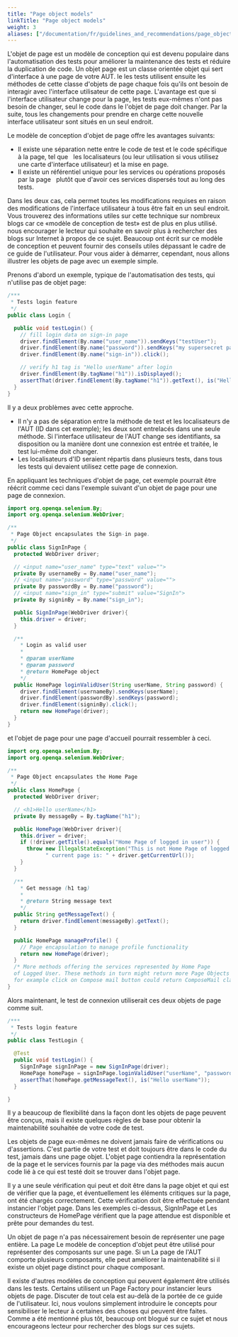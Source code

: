 ```yaml
---
title: "Page object models"
linkTitle: "Page object models"
weight: 3
aliases: ["/documentation/fr/guidelines_and_recommendations/page_object_models/"]  
---
```


L'objet de page est un modèle de conception qui est devenu populaire dans l'automatisation des tests pour
améliorer la maintenance des tests et réduire la duplication de code. Un objet page est un
classe orientée objet qui sert d'interface à une page de votre AUT. le
les tests utilisent ensuite les méthodes de cette classe d'objets de page chaque fois qu'ils ont besoin de
interagir avec l'interface utilisateur de cette page. L'avantage est que si l'interface utilisateur change pour
la page, les tests eux-mêmes n'ont pas besoin de changer, seul le code dans le
l'objet de page doit changer. Par la suite, tous les changements pour prendre en charge cette nouvelle interface utilisateur
sont situés en un seul endroit.

Le modèle de conception d'objet de page offre les avantages suivants:

* Il existe une séparation nette entre le code de test et le code spécifique à la page, tel que
  les localisateurs (ou leur utilisation si vous utilisez une carte d'interface utilisateur) et la mise en page.
* Il existe un référentiel unique pour les services ou opérations proposés par la page
  plutôt que d'avoir ces services dispersés tout au long des tests.

Dans les deux cas, cela permet toutes les modifications requises en raison des modifications de l'interface utilisateur à tous
être fait en un seul endroit. Vous trouverez des informations utiles sur cette technique sur
nombreux blogs car ce «modèle de conception de test» est de plus en plus utilisé. nous
encourager le lecteur qui souhaite en savoir plus à rechercher des blogs sur Internet
à propos de ce sujet. Beaucoup ont écrit sur ce modèle de conception et peuvent fournir
des conseils utiles dépassant le cadre de ce guide de l'utilisateur. Pour vous aider à démarrer, cependant,
nous allons illustrer les objets de page avec un exemple simple.

Prenons d'abord un exemple, typique de l'automatisation des tests, qui n'utilise pas de
objet page:

```java
/***
 * Tests login feature
 */
public class Login {

  public void testLogin() {
    // fill login data on sign-in page
    driver.findElement(By.name("user_name")).sendKeys("testUser");
    driver.findElement(By.name("password")).sendKeys("my supersecret password");
    driver.findElement(By.name("sign-in")).click();

    // verify h1 tag is "Hello userName" after login
    driver.findElement(By.tagName("h1")).isDisplayed();
    assertThat(driver.findElement(By.tagName("h1")).getText(), is("Hello userName"));
  }
}
```

Il y a deux problèmes avec cette approche.

* Il n'y a pas de séparation entre la méthode de test et les localisateurs de l'AUT (ID dans
cet exemple); les deux sont entrelacés dans une seule méthode. Si l'interface utilisateur de l'AUT change
ses identifiants, sa disposition ou la manière dont une connexion est entrée et traitée, le test lui-même
doit changer.
* Les localisateurs d'ID seraient répartis dans plusieurs tests, dans tous les tests qui devaient
utilisez cette page de connexion.

En appliquant les techniques d'objet de page, cet exemple pourrait être réécrit comme ceci
dans l'exemple suivant d'un objet de page pour une page de connexion.

```java
import org.openqa.selenium.By;
import org.openqa.selenium.WebDriver;

/**
 * Page Object encapsulates the Sign-in page.
 */
public class SignInPage {
  protected WebDriver driver;

  // <input name="user_name" type="text" value="">
  private By usernameBy = By.name("user_name");
  // <input name="password" type="password" value="">
  private By passwordBy = By.name("password");
  // <input name="sign_in" type="submit" value="SignIn">
  private By signinBy = By.name("sign_in");

  public SignInPage(WebDriver driver){
    this.driver = driver;
  }

  /**
    * Login as valid user
    *
    * @param userName
    * @param password
    * @return HomePage object
    */
  public HomePage loginValidUser(String userName, String password) {
    driver.findElement(usernameBy).sendKeys(userName);
    driver.findElement(passwordBy).sendKeys(password);
    driver.findElement(signinBy).click();
    return new HomePage(driver);
  }
}
```

et l'objet de page pour une page d'accueil pourrait ressembler à ceci.

```java
import org.openqa.selenium.By;
import org.openqa.selenium.WebDriver;

/**
 * Page Object encapsulates the Home Page
 */
public class HomePage {
  protected WebDriver driver;

  // <h1>Hello userName</h1>
  private By messageBy = By.tagName("h1");

  public HomePage(WebDriver driver){
    this.driver = driver;
    if (!driver.getTitle().equals("Home Page of logged in user")) {
      throw new IllegalStateException("This is not Home Page of logged in user," +
            " current page is: " + driver.getCurrentUrl());
    }
  }

  /**
    * Get message (h1 tag)
    *
    * @return String message text
    */
  public String getMessageText() {
    return driver.findElement(messageBy).getText();
  }

  public HomePage manageProfile() {
    // Page encapsulation to manage profile functionality
    return new HomePage(driver);
  }
  /* More methods offering the services represented by Home Page
  of Logged User. These methods in turn might return more Page Objects
  for example click on Compose mail button could return ComposeMail class object */
}
```

Alors maintenant, le test de connexion utiliserait ces deux objets de page comme suit.

```java
/***
 * Tests login feature
 */
public class TestLogin {

  @Test
  public void testLogin() {
    SignInPage signInPage = new SignInPage(driver);
    HomePage homePage = signInPage.loginValidUser("userName", "password");
    assertThat(homePage.getMessageText(), is("Hello userName"));
  }

}
```

Il y a beaucoup de flexibilité dans la façon dont les objets de page peuvent être conçus, mais
il existe quelques règles de base pour obtenir la maintenabilité souhaitée de votre
code de test.

Les objets de page eux-mêmes ne doivent jamais faire de vérifications ou d'assertions. C'est
partie de votre test et doit toujours être dans le code du test, jamais dans une page
objet. L'objet page contiendra la représentation de la page et le
services fournis par la page via des méthodes mais aucun code lié à ce qui est
testé doit se trouver dans l'objet page.

Il y a une seule vérification qui peut et doit être dans la page
objet et qui est de vérifier que la page, et éventuellement les éléments critiques sur
la page, ont été chargés correctement. Cette vérification doit être effectuée pendant
instancier l'objet page. Dans les exemples ci-dessus, SignInPage et
Les constructeurs de HomePage vérifient que la page attendue est disponible et prête pour
demandes du test.

Un objet de page n'a pas nécessairement besoin de représenter une page entière. La page
Le modèle de conception d'objet peut être utilisé pour représenter des composants sur une page. Si un
La page de l'AUT comporte plusieurs composants, elle peut améliorer la maintenabilité si
il existe un objet page distinct pour chaque composant.

Il existe d'autres modèles de conception qui peuvent également être utilisés dans les tests. Certains utilisent un
Page Factory pour instancier leurs objets de page. Discuter de tout cela est
au-delà de la portée de ce guide de l'utilisateur. Ici, nous voulons simplement introduire le
concepts pour sensibiliser le lecteur à certaines des choses qui peuvent être faites. Comme
a été mentionné plus tôt, beaucoup ont blogué sur ce sujet et nous encourageons
lecteur pour rechercher des blogs sur ces sujets.
